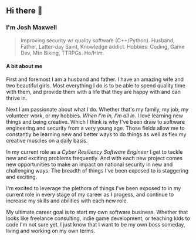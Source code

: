 ## Hi there 👋

### I'm Josh Maxwell
> Improving security w/ quality software (C++/Python). Husband, Father, Latter-day Saint, Knowledge addict. Hobbies: Coding, Game Dev, Mtn Biking, TTRPGs. He/Him.


#### A bit about me
First and foremost I am a husband and father. I have an amazing wife and two beautiful girls. Most everything I do is to be able to spend quality time with them, and provide them with a life that they are happy with and can thrive in.

Next I am passionate about what I do. Whether that's my family, my job, my volunteer work, or my hobbies. _When I'm in, I'm all in._ I love learning new things and being creative. Which I think is why I've been draw to software engineering and security from a very young age. Those fields allow me to constantly be learning new and better ways to do things as well as flex my creative muscles on a daily basis.

In my current role as a _Cyber Resiliency Software Engineer_ I get to tackle new and exciting problems frequently. And with each new project comes new opportunities to make an impact on national security in new and challenging ways. The breadth of things I've been exposed to is staggering and exciting.

I'm excited to leverage the plethora of things I've been exposed to in my current role in every stage of my career as I progess, and continue to increase my skills and abilities with each new role.

My ultimate career goal is to start my own software business. Whether that looks like freelance consulting, indie game development, or teaching kids to code I'm not sure yet. I just know that I want to be my own boss someday, living and working on my own terms.

<!---
#### Where to find me
--->

<!--
Here are some ideas to get you started:

- 🔭 I’m currently working on ...
- 🌱 I’m currently learning ...
- 👯 I’m looking to collaborate on ...
- 🤔 I’m looking for help with ...
- 💬 Ask me about ...
- 📫 How to reach me: ...
- 😄 Pronouns: ...
- ⚡ Fun fact: ...
-->
